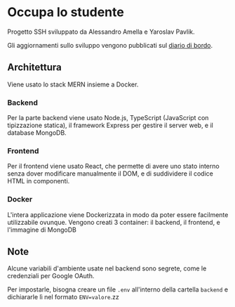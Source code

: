 # Occupa lo studente

Progetto SSH sviluppato da Alessandro Amella e Yaroslav Pavlik.

Gli aggiornamenti sullo sviluppo vengono pubblicati sul [diario di bordo](https://docs.google.com/document/d/1ny17KGs7dYGhpsIwQ2wDmOm99uGUGTmu0b_gZlSWAsM/edit?usp=sharing "diario di bordo").

## Architettura

Viene usato lo stack MERN insieme a Docker.

### Backend

Per la parte backend viene usato Node.js, TypeScript (JavaScript con tipizzazione statica), il framework Express per gestire il server web, e il database MongoDB.

### Frontend

Per il frontend viene usato React, che permette di avere uno stato interno senza dover modificare manualmente il DOM, e di suddividere il codice HTML in componenti.

### Docker

L'intera applicazione viene Dockerizzata in modo da poter essere facilmente utilizzabile ovunque.
Vengono creati 3 container: il backend, il frontend, e l'immagine di MongoDB

## Note

Alcune variabili d'ambiente usate nel backend sono segrete, come le credenziali per Google OAuth.

Per impostarle, bisogna creare un file `.env` all'interno della cartella `backend` e dichiararle lì nel formato `ENV=valore`.zz
